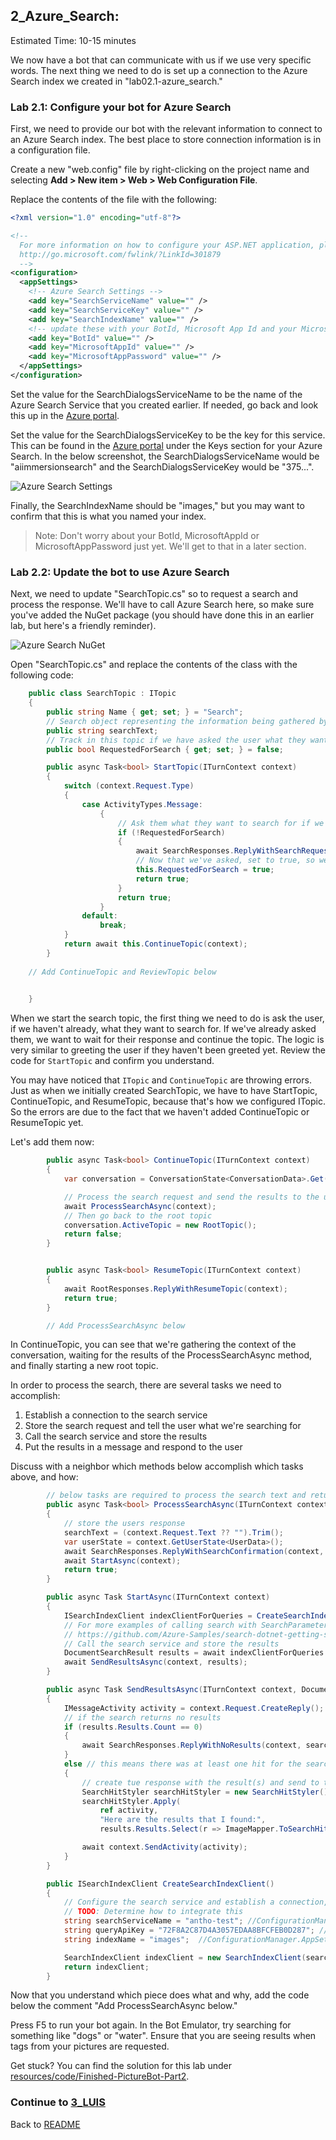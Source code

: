## 2_Azure_Search:
Estimated Time: 10-15 minutes

We now have a bot that can communicate with us if we use very specific words. The next thing we need to do is set up a connection to the Azure Search index we created in "lab02.1-azure_search." 

### Lab 2.1: Configure your bot for Azure Search 

First, we need to provide our bot with the relevant information to connect to an Azure Search index.  The best place to store connection information is in a configuration file.  

Create a new "web.config" file by right-clicking on the project name and selecting **Add > New item > Web > Web Configuration File**.  

Replace the contents of the file with the following:
```xml
<?xml version="1.0" encoding="utf-8"?>

<!--
  For more information on how to configure your ASP.NET application, please visit
  http://go.microsoft.com/fwlink/?LinkId=301879
  -->
<configuration>
  <appSettings>
    <!-- Azure Search Settings -->
    <add key="SearchServiceName" value="" />
    <add key="SearchServiceKey" value="" />
    <add key="SearchIndexName" value="" />
    <!-- update these with your BotId, Microsoft App Id and your Microsoft App Password-->
    <add key="BotId" value="" />
    <add key="MicrosoftAppId" value="" />
    <add key="MicrosoftAppPassword" value="" />
  </appSettings>
</configuration>
```

Set the value for the SearchDialogsServiceName to be the name of the Azure Search Service that you created earlier.  If needed, go back and look this up in the [Azure portal](https://portal.azure.com).  

Set the value for the SearchDialogsServiceKey to be the key for this service.  This can be found in the [Azure portal](https://portal.azure.com) under the Keys section for your Azure Search.  In the below screenshot, the SearchDialogsServiceName would be "aiimmersionsearch" and the SearchDialogsServiceKey would be "375...".  

![Azure Search Settings](./resources/assets/AzureSearchSettings.jpg) 

Finally, the SearchIndexName should be "images," but you may want to confirm that this is what you named your index.  

> Note: Don't worry about your BotId, MicrosoftAppId or MicrosoftAppPassword just yet. We'll get to that in a later section.  
### Lab 2.2: Update the bot to use Azure Search

Next, we need to update "SearchTopic.cs" so to request a search and process the response. We'll have to call Azure Search here, so make sure you've added the NuGet package (you should have done this in an earlier lab, but here's a friendly reminder).

![Azure Search NuGet](./resources/assets/AzureSearchNuGet.jpg) 

Open "SearchTopic.cs" and replace the contents of the class with the following code:
```csharp
    public class SearchTopic : ITopic
    {
        public string Name { get; set; } = "Search";
        // Search object representing the information being gathered by the conversation before it is submitted to search
        public string searchText;
        // Track in this topic if we have asked the user what they want to search for
        public bool RequestedForSearch { get; set; } = false;

        public async Task<bool> StartTopic(ITurnContext context)
        {
            switch (context.Request.Type)
            {
                case ActivityTypes.Message:
                    {
                        // Ask them what they want to search for if we haven't already
                        if (!RequestedForSearch)
                        {
                            await SearchResponses.ReplyWithSearchRequest(context);
                            // Now that we've asked, set to true, so we don't ask again 
                            this.RequestedForSearch = true;
                            return true;
                        }
                        return true;
                    }
                default:
                    break;
            }
            return await this.ContinueTopic(context);
        }
    
    // Add ContinueTopic and ReviewTopic below
    

    }
```
When we start the search topic, the first thing we need to do is ask the user, if we haven't already, what they want to search for. If we've already asked them, we want to wait for their response and continue the topic. The logic is very similar to greeting the user if they haven't been greeted yet. Review the code for `StartTopic` and confirm you understand.  

You may have noticed that `ITopic` and `ContinueTopic` are throwing errors. Just as when we initially created SearchTopic, we have to have StartTopic, ContinueTopic, and ResumeTopic, because that's how we configured ITopic. So the errors are due to the fact that we haven't added ContinueTopic or ResumeTopic yet.  

Let's add them now:

```csharp
        public async Task<bool> ContinueTopic(ITurnContext context)
        {
            var conversation = ConversationState<ConversationData>.Get(context);

            // Process the search request and send the results to the user
            await ProcessSearchAsync(context);
            // Then go back to the root topic
            conversation.ActiveTopic = new RootTopic();
            return false;
        }


        public async Task<bool> ResumeTopic(ITurnContext context)
        {
            await RootResponses.ReplyWithResumeTopic(context);
            return true;
        }

        // Add ProcessSearchAsync below


```

In ContinueTopic, you can see that we're gathering the context of the conversation, waiting for the results of the ProcessSearchAsync method, and finally starting a new root topic.

In order to process the search, there are several tasks we need to accomplish:
1.  Establish a connection to the search service
2.  Store the search request and tell the user what we're searching for
3.  Call the search service and store the results
4.  Put the results in a message and respond to the user

Discuss with a neighbor which methods below accomplish which tasks above, and how:
```csharp
        // below tasks are required to process the search text and return the results
        public async Task<bool> ProcessSearchAsync(ITurnContext context)
        {
            // store the users response
            searchText = (context.Request.Text ?? "").Trim();
            var userState = context.GetUserState<UserData>();
            await SearchResponses.ReplyWithSearchConfirmation(context, searchText);
            await StartAsync(context);
            return true;            
        }

        public async Task StartAsync(ITurnContext context)
        {
            ISearchIndexClient indexClientForQueries = CreateSearchIndexClient();
            // For more examples of calling search with SearchParameters, see
            // https://github.com/Azure-Samples/search-dotnet-getting-started/blob/master/DotNetHowTo/DotNetHowTo/Program.cs.  
            // Call the search service and store the results
            DocumentSearchResult results = await indexClientForQueries.Documents.SearchAsync(searchText);
            await SendResultsAsync(context, results);
        }

        public async Task SendResultsAsync(ITurnContext context, DocumentSearchResult results)
        {
            IMessageActivity activity = context.Request.CreateReply();
            // if the search returns no results
            if (results.Results.Count == 0)
            {
                await SearchResponses.ReplyWithNoResults(context, searchText);
            }
            else // this means there was at least one hit for the search
            {
                // create tue response with the result(s) and send to the user
                SearchHitStyler searchHitStyler = new SearchHitStyler();
                searchHitStyler.Apply(
                    ref activity,
                    "Here are the results that I found:",
                    results.Results.Select(r => ImageMapper.ToSearchHit(r)).ToList().AsReadOnly());

                await context.SendActivity(activity);
            }        
        }

        public ISearchIndexClient CreateSearchIndexClient()
        {
            // Configure the search service and establish a connection, call it in StartAsync()
            // TODO: Determine how to integrate this 
            string searchServiceName = "antho-test"; //ConfigurationManager.AppSettings["SearchDialogsServiceName"];
            string queryApiKey = "72F8A2C87D4A3057EDAA8BFCFEB0D287"; //ConfigurationManager.AppSettings["SearchDialogsServiceKey"];
            string indexName = "images";  //ConfigurationManager.AppSettings["SearchDialogsIndexName"];

            SearchIndexClient indexClient = new SearchIndexClient(searchServiceName, indexName, new SearchCredentials(queryApiKey));
            return indexClient;
        }
```

Now that you understand which piece does what and why, add the code below the comment "Add ProcessSearchAsync below."  

Press F5 to run your bot again.  In the Bot Emulator, try searching for something like "dogs" or "water".  Ensure that you are seeing results when tags from your pictures are requested.  

Get stuck? You can find the solution for this lab under [resources/code/Finished-PictureBot-Part2](./resources/code/Finished-PictureBot-Part2).

### Continue to [3_LUIS](./3_LUIS.md)  
Back to [README](./0_README.md)
